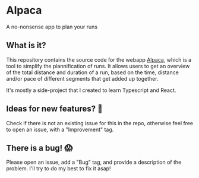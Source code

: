 # Alpaca
A no-nonsense app to plan your runs

## What is it?
This repository contains the source code for the webapp [Alpaca](https://alpaca-planner.vercel.app/), which is a tool to simplify the plannification of runs. It allows users to get an overview of the total distance and duration of a run, based on the time, distance and/or pace of different segments that get added up together.

It's mostly a side-project that I created to learn Typescript and React.

## Ideas for new features? :rocket:
Check if there is not an existing issue for this in the repo, otherwise feel free to open an issue, with a "Improvement" tag.

## There is a bug! :scream:
Please open an issue, add a "Bug" tag, and provide a description of the problem. I'll try to do my best to fix it asap!
